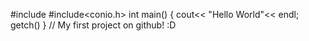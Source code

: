 #include<iostream>
#include<conio.h>
int main()
{
  cout<< "Hello World"<< endl;
  getch()
}
// My first project on github! :D
